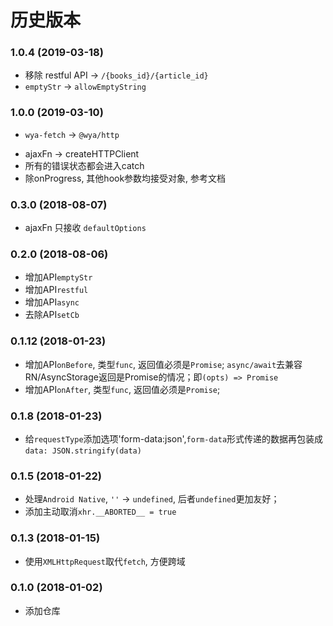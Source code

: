 # 历史版本

### 1.0.4 (2019-03-18)
* 移除 restful API -> `/{books_id}/{article_id}` 
* `emptyStr` -> `allowEmptyString`

### 1.0.0 (2019-03-10)
* `wya-fetch` -> `@wya/http`

- ajaxFn -> createHTTPClient
- 所有的错误状态都会进入catch
- 除onProgress, 其他hook参数均接受对象, 参考文档

### 0.3.0 (2018-08-07)

* ajaxFn 只接收 `defaultOptions`

### 0.2.0 (2018-08-06)

* 增加API`emptyStr`
* 增加API`restful`
* 增加API`async`
* 去除API`setCb`

### 0.1.12 (2018-01-23)

* 增加API`onBefore`, 类型`func`, 返回值必须是`Promise`; `async/await`去兼容RN/AsyncStorage返回是Promise的情况；即`(opts) => Promise`
* 增加API`onAfter`, 类型`func`, 返回值必须是`Promise`;

### 0.1.8 (2018-01-23)

* 给`requestType`添加选项'form-data:json',`form-data`形式传递的数据再包装成 `data: JSON.stringify(data)`

### 0.1.5 (2018-01-22)

* 处理`Android Native`, `''` -> `undefined`, 后者`undefined`更加友好；
* 添加主动取消`xhr.__ABORTED__ = true`

### 0.1.3 (2018-01-15)

* 使用`XMLHttpRequest`取代`fetch`, 方便跨域

### 0.1.0 (2018-01-02)

* 添加仓库
